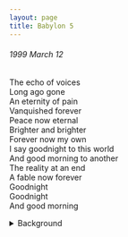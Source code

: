 ```yaml
---
layout: page
title: Babylon 5
---
```


###### 1999 March 12<br>
The echo of voices<br>
Long ago gone<br>
An eternity of pain<br>
Vanquished forever<br>
Peace now eternal<br>
Brighter and brighter<br>
Forever now my own<br>
I say goodnight to this world<br>
And good morning to another<br>
The reality at an end<br>
A fable now forever<br>
Goodnight<br>
Goodnight<br>
And good morning<br>


<details>
  <summary>Background</summary>
Babylon 5 is my favorite TV series. This was written after watching the series finale (Season 5, episode 22) "Sleeping in Light".<br>
  <br>
  See also entry "Beginning of the Truth" 2000 December 14
</details>
